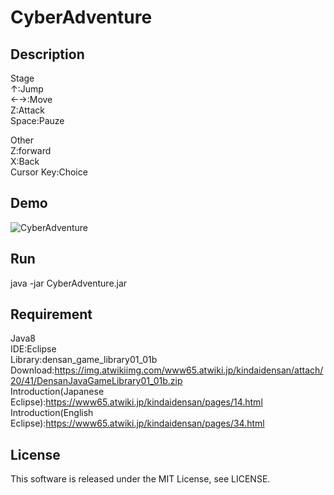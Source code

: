 # CyberAdventure

## Description
Stage  
↑:Jump  
←→:Move  
Z:Attack  
Space:Pauze  

Other  
Z:forward  
X:Back  
Cursor Key:Choice

## Demo
![CyberAdventure](demo/CyberAdventure.gif)

## Run
java -jar CyberAdventure.jar

## Requirement
Java8  
IDE:Eclipse  
Library:densan_game_library01_01b  
Download:https://img.atwikiimg.com/www65.atwiki.jp/kindaidensan/attach/20/41/DensanJavaGameLibrary01_01b.zip  
Introduction(Japanese Eclipse):https://www65.atwiki.jp/kindaidensan/pages/14.html  
Introduction(English Eclipse):https://www65.atwiki.jp/kindaidensan/pages/34.html

## License
This software is released under the MIT License, see LICENSE.
